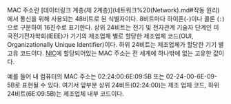 MAC 주소란 [데이터링크 계층(제 2계층)](네트워크%20(Network).md#작동 원리)에서 통신을 위해 사용되는 48비트로 된 식별자이다.
8비트마다 하이픈(`-`)이나 콜론 (`:`)으로 구분하여 16진수로 표기한다.
상위 24비트는 전기 및 전자관계 기술자 단계인 미국전기전자학회(IEEE)가 기기의 제조업체 별로 할당한 제조업체 코드(OUI, Organizationally Unique Identifier)이다.
하위 24비트는 제조업체가 할당한 기기 별 고유 코드이다.
[NIC](NIC%20(Network%20Interface%20Controller).md)에 할당되어있는 MAC 주소는 전 세계에 하나밖에 없는 고유한 값이다.

예를 들어 내 컴퓨터의 MAC 주소는 02:24:00:6E:09:5B 또는 02-24-00-6E-09-5B로 표현될 수 있다.
여기서 앞부분 상위 24비트(02:24:00)는 제조 업체 코드, 하위 24비트(6E:09:5B)는 제조업체 내부 코드이다.

